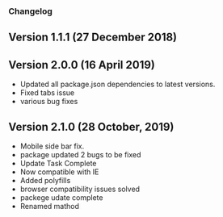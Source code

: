 ### Changelog

## Version 1.1.1 (27 December 2018)


## Version 2.0.0 (16 April 2019)
 - Updated all package.json dependencies to latest versions.
 - Fixed tabs issue
 - various bug fixes

## Version 2.1.0 (28 October, 2019)
 - Mobile side bar fix.
 - package updated 2 bugs to be fixed
 - Update Task Complete
 - Now compatible with IE
 - Added polyfills
 - browser compatibility issues solved
 - packege udate complete
 - Renamed mathod
